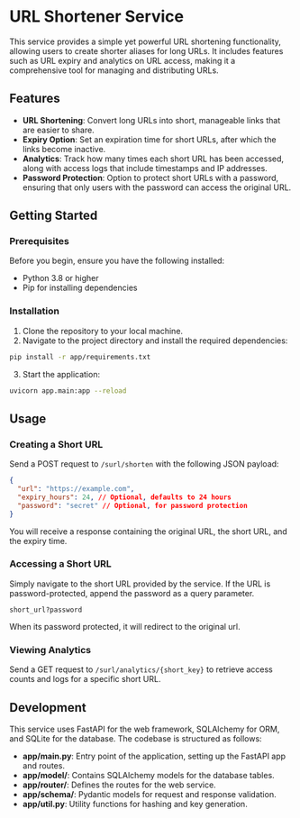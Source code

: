 # URL Shortener Service

This service provides a simple yet powerful URL shortening functionality, allowing users to create shorter aliases for long URLs. It includes features such as URL expiry and analytics on URL access, making it a comprehensive tool for managing and distributing URLs.

## Features

* **URL Shortening**: Convert long URLs into short, manageable links that are easier to share.
* **Expiry Option**: Set an expiration time for short URLs, after which the links become inactive.
* **Analytics**: Track how many times each short URL has been accessed, along with access logs that include timestamps and IP addresses.
* **Password Protection**: Option to protect short URLs with a password, ensuring that only users with the password can access the original URL.

## Getting Started

### Prerequisites

Before you begin, ensure you have the following installed:

* Python 3.8 or higher
* Pip for installing dependencies

### Installation

1. Clone the repository to your local machine.
2. Navigate to the project directory and install the required dependencies:

```bash
pip install -r app/requirements.txt
```

3. Start the application:

```bash
uvicorn app.main:app --reload
```

## Usage

### Creating a Short URL

Send a POST request to `/surl/shorten` with the following JSON payload:

```json
{
  "url": "https://example.com",
  "expiry_hours": 24, // Optional, defaults to 24 hours
  "password": "secret" // Optional, for password protection
}
```

You will receive a response containing the original URL, the short URL, and the expiry time.

### Accessing a Short URL

Simply navigate to the short URL provided by the service. If the URL is password-protected, append the password as a query parameter.

```
short_url?password
```
When its password protected, it will redirect to the original url.

### Viewing Analytics

Send a GET request to `/surl/analytics/{short_key}` to retrieve access counts and logs for a specific short URL.

## Development

This service uses FastAPI for the web framework, SQLAlchemy for ORM, and SQLite for the database. The codebase is structured as follows:

* **app/main.py**: Entry point of the application, setting up the FastAPI app and routes.
* **app/model/**: Contains SQLAlchemy models for the database tables.
* **app/router/**: Defines the routes for the web service.
* **app/schema/**: Pydantic models for request and response validation.
* **app/util.py**: Utility functions for hashing and key generation.


